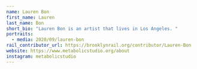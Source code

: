 ```yaml
---
name: Lauren Bon
first_name: Lauren
last_name: Bon
short_bio: "Lauren Bon is an artist that lives in Los Angeles. "
portraits:
  - media: 2020/09/lauren-bon
rail_contributor_url: https://brooklynrail.org/contributor/Lauren-Bon
website: https://www.metabolicstudio.org/about
instagram: metabolicstudio
---
```

